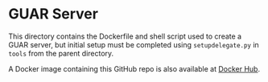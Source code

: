 # GUAR Server

This directory contains the Dockerfile and shell script used to create a GUAR server, but initial setup must be completed using `setupdelegate.py` in `tools` from the parent directory.

A Docker image containing this GitHub repo is also available at [Docker Hub](https://hub.docker.com/r/geofrenzy/guarregistry/).
